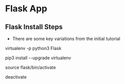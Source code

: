 # Flask App #
## Flask Install Steps ##
* There are some key variations from the initial tutorial

virtualenv -p python3 Flask

pip3 install --upgrade virtualenv

source flask/bin/activate

deactivate
